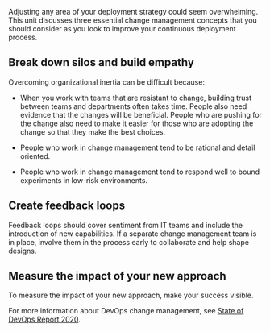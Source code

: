 Adjusting any area of your deployment strategy could seem overwhelming. This unit discusses three essential change management concepts that you should consider as you look to improve your continuous deployment process.

## Break down silos and build empathy

Overcoming organizational inertia can be difficult because:

- When you work with teams that are resistant to change, building trust between teams and departments often takes time. People also need evidence that the changes will be beneficial. People who are pushing for the change also need to make it easier for those who are adopting the change so that they make the best choices.

- People who work in change management tend to be rational and detail oriented.

- People who work in change management tend to respond well to bound experiments in low-risk environments.

## Create feedback loops
Feedback loops should cover sentiment from IT teams and include the introduction of new capabilities. If a separate change management team is in place, involve them in the process early to collaborate and help shape designs.

## Measure the impact of your new approach
To measure the impact of your new approach, make your success visible.

For more information about DevOps change management, see [State of DevOps Report 2020](https://puppet.com/blog/2020-state-of-devops-report-is-here/?azure-portal=true).
